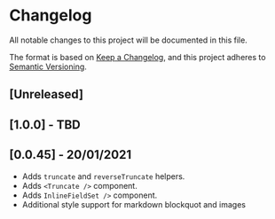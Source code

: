 # Changelog

All notable changes to this project will be documented in this file.

The format is based on [Keep a Changelog](https://keepachangelog.com/en/1.0.0/),
and this project adheres to [Semantic Versioning](https://semver.org/spec/v2.0.0.html).

## [Unreleased]

## [1.0.0] - TBD

## [0.0.45] - 20/01/2021

- Adds `truncate` and `reverseTruncate` helpers.
- Adds `<Truncate />` component.
- Adds `InlineFieldSet />` component.
- Additional style support for markdown blockquot and images
